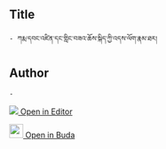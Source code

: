 ## Title
	- ཀརྨ་དབང་འཛིན་དང་གླིང་བཟའ་ཆོས་སྐིད་ཀྱི་འདས་ལོག་རྣམ་ཐར།

## Author
	- 



[<img src="https://img.icons8.com/color/25/000000/edit-property.png"> Open in Editor](http://editor.openpecha.org/P010661)

[<img width="25" src="https://library.bdrc.io/icons/BUDA-small.svg"> Open in Buda](https://library.bdrc.io/show/bdr:IE0OPP010661)
